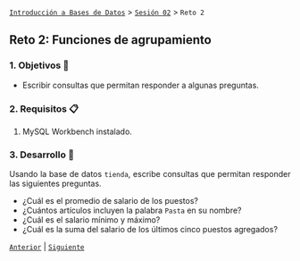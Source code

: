 [`Introducción a Bases de Datos`](../../Readme.md) > [`Sesión 02`](../Readme.md) > `Reto 2`
	
## Reto 2: Funciones de agrupamiento

<div style="text-align: justify;">

### 1. Objetivos :dart:

- Escribir consultas que permitan responder a algunas preguntas.

### 2. Requisitos :clipboard:

1. MySQL Workbench instalado.

### 3. Desarrollo :rocket:

Usando la base de datos `tienda`, escribe consultas que permitan responder las siguientes preguntas.

- ¿Cuál es el promedio de salario de los puestos?
- ¿Cuántos artículos incluyen la palabra `Pasta` en su nombre?
- ¿Cuál es el salario mínimo y máximo?
- ¿Cuál es la suma del salario de los últimos cinco puestos agregados?

[`Anterior`](../Ejemplo-02/Readme.md) | [`Siguiente`](../Readme.md#agrupamientos)      

</div> 

